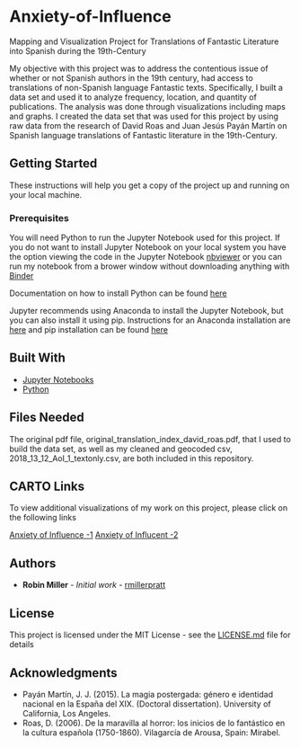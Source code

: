 # Anxiety-of-Influence
Mapping and Visualization Project for Translations of Fantastic Literature into Spanish during the 19th-Century

My objective with this project was to address the contentious issue of whether or not Spanish authors in the 19th century, had access to translations of non-Spanish language Fantastic texts. Specifically, I built a data set and used it to analyze frequency, location, and quantity of publications. The analysis was done through visualizations including maps and graphs. I created the data set that was used for this project by using raw data from the research of David Roas and Juan Jesús Payán Martín on Spanish language translations of Fantastic literature in the 19th-Century.

## Getting Started

These instructions will help you get a copy of the project up and running on your local machine.

### Prerequisites

You will need Python to run the Jupyter Notebook used for this project. If you do not want to install Jupyter Notebook on your local system you have the option viewing the code in the Jupyter Notebook [nbviewer](https://nbviewer.jupyter.org) or you can run my notebook from a brower window without downloading anything with [Binder](https://mybinder.org/v2/gh/rmillerpratt/Anxiety-of-Influence/master?filepath=Anxiety%20of%20Influence.ipynb)

Documentation on how to install Python can be found [here](https://www.python.org/downloads/)

Jupyter recommends using Anaconda to install the Jupyter Notebook, but you can also install it using pip. Instructions for an Anaconda installation are [here](http://docs.anaconda.com/anaconda/install/) and pip installation can be found [here](https://jupyter.readthedocs.io/en/latest/install.html)

## Built With

* [Jupyter Notebooks](https://jupyter.org)
* [Python](https://www.python.org)

## Files Needed

The original pdf file, original_translation_index_david_roas.pdf, that I used to build the data set, as well as my cleaned and geocoded csv, 2018_13_12_AoI_1_textonly.csv, are both included in this repository.

## CARTO Links

To view additional visualizations of my work on this project, please click on the following links

[Anxiety of Influence -1](https://savi.carto.com/u/robinmiller/builder/a9417abd-d71c-45a3-8881-6df152aab85c/embed)
[Anxiety of Influcent -2](https://savi.carto.com/u/robinmiller/builder/7510bc73-e320-4663-8542-551722f7e036/embed)

## Authors

* **Robin Miller** - *Initial work* - [rmillerpratt](https://github.com/rmillerpratt)

## License

This project is licensed under the MIT License - see the [LICENSE.md](LICENSE.md) file for details

## Acknowledgments

* Payán Martín, J. J. (2015). La magia postergada: género e identidad nacional en la España del XIX. (Doctoral dissertation). University of California, Los Angeles. 
* Roas, D. (2006). De la maravilla al horror: los inicios de lo fantástico en la cultura española (1750-1860). Vilagarcía de Arousa, Spain: Mirabel.

